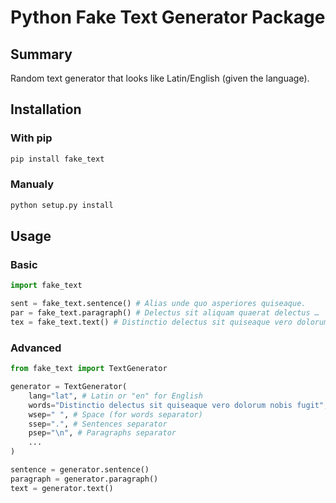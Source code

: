 # Python Fake Text Generator Package

## Summary
Random text generator that looks like Latin/English (given the language).

## Installation

### With pip

```bash
pip install fake_text
```

### Manualy

```bash
python setup.py install
```

## Usage

### Basic

```python
import fake_text

sent = fake_text.sentence() # Alias unde quo asperiores quiseaque.
par = fake_text.paragraph() # Delectus sit aliquam quaerat delectus …
tex = fake_text.text() # Distinctio delectus sit quiseaque vero dolorum nobis fugit …
```


### Advanced

```python
from fake_text import TextGenerator

generator = TextGenerator(
    lang="lat", # Latin or "en" for English
    words="Distinctio delectus sit quiseaque vero dolorum nobis fugit", # Words or a given sentence
    wsep=" ", # Space (for words separator)
    ssep=".", # Sentences separator
    psep="\n", # Paragraphs separator
    ...
)

sentence = generator.sentence()
paragraph = generator.paragraph()
text = generator.text()
```
